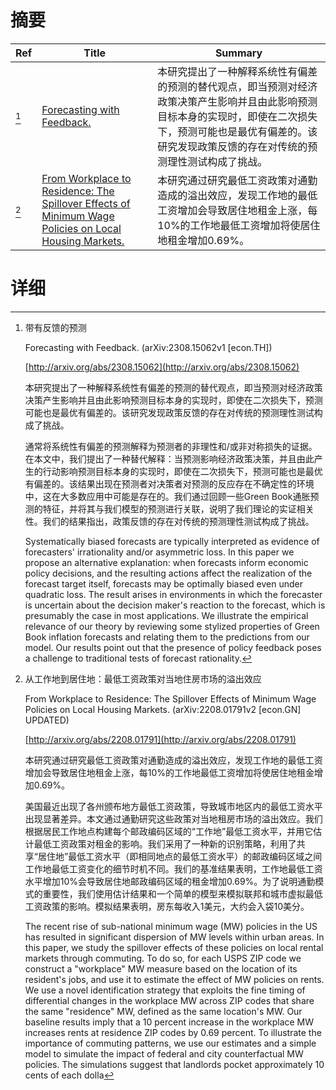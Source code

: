 # 摘要

| Ref | Title | Summary |
| --- | --- | --- |
| [^1] | [Forecasting with Feedback.](http://arxiv.org/abs/2308.15062) | 本研究提出了一种解释系统性有偏差的预测的替代观点，即当预测对经济政策决策产生影响并且由此影响预测目标本身的实现时，即使在二次损失下，预测可能也是最优有偏差的。该研究发现政策反馈的存在对传统的预测理性测试构成了挑战。 |
| [^2] | [From Workplace to Residence: The Spillover Effects of Minimum Wage Policies on Local Housing Markets.](http://arxiv.org/abs/2208.01791) | 本研究通过研究最低工资政策对通勤造成的溢出效应，发现工作地的最低工资增加会导致居住地租金上涨，每10%的工作地最低工资增加将使居住地租金增加0.69%。 |

# 详细

[^1]: 带有反馈的预测

    Forecasting with Feedback. (arXiv:2308.15062v1 [econ.TH])

    [http://arxiv.org/abs/2308.15062](http://arxiv.org/abs/2308.15062)

    本研究提出了一种解释系统性有偏差的预测的替代观点，即当预测对经济政策决策产生影响并且由此影响预测目标本身的实现时，即使在二次损失下，预测可能也是最优有偏差的。该研究发现政策反馈的存在对传统的预测理性测试构成了挑战。

    

    通常将系统性有偏差的预测解释为预测者的非理性和/或非对称损失的证据。在本文中，我们提出了一种替代解释：当预测影响经济政策决策，并且由此产生的行动影响预测目标本身的实现时，即使在二次损失下，预测可能也是最优有偏差的。该结果出现在预测者对决策者对预测的反应存在不确定性的环境中，这在大多数应用中可能是存在的。我们通过回顾一些Green Book通胀预测的特征，并将其与我们模型的预测进行关联，说明了我们理论的实证相关性。我们的结果指出，政策反馈的存在对传统的预测理性测试构成了挑战。

    Systematically biased forecasts are typically interpreted as evidence of forecasters' irrationality and/or asymmetric loss. In this paper we propose an alternative explanation: when forecasts inform economic policy decisions, and the resulting actions affect the realization of the forecast target itself, forecasts may be optimally biased even under quadratic loss. The result arises in environments in which the forecaster is uncertain about the decision maker's reaction to the forecast, which is presumably the case in most applications. We illustrate the empirical relevance of our theory by reviewing some stylized properties of Green Book inflation forecasts and relating them to the predictions from our model. Our results point out that the presence of policy feedback poses a challenge to traditional tests of forecast rationality.
    
[^2]: 从工作地到居住地：最低工资政策对当地住房市场的溢出效应

    From Workplace to Residence: The Spillover Effects of Minimum Wage Policies on Local Housing Markets. (arXiv:2208.01791v2 [econ.GN] UPDATED)

    [http://arxiv.org/abs/2208.01791](http://arxiv.org/abs/2208.01791)

    本研究通过研究最低工资政策对通勤造成的溢出效应，发现工作地的最低工资增加会导致居住地租金上涨，每10%的工作地最低工资增加将使居住地租金增加0.69%。

    

    美国最近出现了各州颁布地方最低工资政策，导致城市地区内的最低工资水平出现显著差异。本文通过通勤研究这些政策对当地租房市场的溢出效应。我们根据居民工作地点构建每个邮政编码区域的“工作地”最低工资水平，并用它估计最低工资政策对租金的影响。我们采用了一种新的识别策略，利用了共享“居住地”最低工资水平（即相同地点的最低工资水平）的邮政编码区域之间工作地最低工资变化的细节时机不同。我们的基准结果表明，工作地最低工资水平增加10%会导致居住地邮政编码区域的租金增加0.69%。为了说明通勤模式的重要性，我们使用估计结果和一个简单的模型来模拟联邦和城市虚拟最低工资政策的影响。模拟结果表明，房东每收入1美元，大约会入袋10美分。

    The recent rise of sub-national minimum wage (MW) policies in the US has resulted in significant dispersion of MW levels within urban areas. In this paper, we study the spillover effects of these policies on local rental markets through commuting. To do so, for each USPS ZIP code we construct a "workplace" MW measure based on the location of its resident's jobs, and use it to estimate the effect of MW policies on rents. We use a novel identification strategy that exploits the fine timing of differential changes in the workplace MW across ZIP codes that share the same "residence" MW, defined as the same location's MW. Our baseline results imply that a 10 percent increase in the workplace MW increases rents at residence ZIP codes by 0.69 percent. To illustrate the importance of commuting patterns, we use our estimates and a simple model to simulate the impact of federal and city counterfactual MW policies. The simulations suggest that landlords pocket approximately 10 cents of each dolla
    


